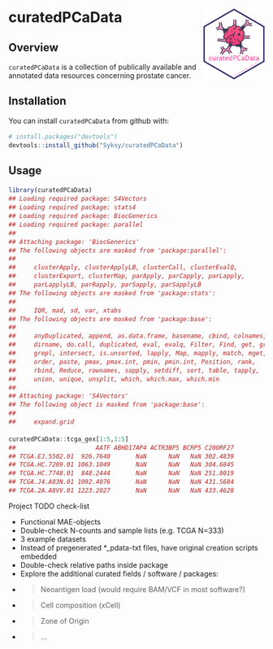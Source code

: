 
# curatedPCaData <img src="man/figures/hex.png" align="right" height="139" />

<!-- badges: start -->

<!-- badges: end -->

## Overview

`curatedPCaData` is a collection of publically available and annotated
data resources concerning prostate cancer.

## Installation

You can install `curatedPCaData` from github with:

``` r
# install.packages("devtools")
devtools::install_github("Syksy/curatedPCaData")
```

<!--- add BioConductor once up --->

## Usage

``` r
library(curatedPCaData)
## Loading required package: S4Vectors
## Loading required package: stats4
## Loading required package: BiocGenerics
## Loading required package: parallel
## 
## Attaching package: 'BiocGenerics'
## The following objects are masked from 'package:parallel':
## 
##     clusterApply, clusterApplyLB, clusterCall, clusterEvalQ,
##     clusterExport, clusterMap, parApply, parCapply, parLapply,
##     parLapplyLB, parRapply, parSapply, parSapplyLB
## The following objects are masked from 'package:stats':
## 
##     IQR, mad, sd, var, xtabs
## The following objects are masked from 'package:base':
## 
##     anyDuplicated, append, as.data.frame, basename, cbind, colnames,
##     dirname, do.call, duplicated, eval, evalq, Filter, Find, get, grep,
##     grepl, intersect, is.unsorted, lapply, Map, mapply, match, mget,
##     order, paste, pmax, pmax.int, pmin, pmin.int, Position, rank,
##     rbind, Reduce, rownames, sapply, setdiff, sort, table, tapply,
##     union, unique, unsplit, which, which.max, which.min
## 
## Attaching package: 'S4Vectors'
## The following object is masked from 'package:base':
## 
##     expand.grid

curatedPCaData::tcga_gex[1:5,1:5]
##                      AATF ABHD17AP4 ACTR3BP5 BCRP5 C20ORF27
## TCGA.EJ.5502.01  926.7640       NaN      NaN   NaN 302.4839
## TCGA.HC.7209.01 1063.1049       NaN      NaN   NaN 304.6845
## TCGA.HC.7748.01  848.2444       NaN      NaN   NaN 251.8019
## TCGA.J4.A83N.01 1092.4076       NaN      NaN   NaN 431.5684
## TCGA.2A.A8VV.01 1223.2027       NaN      NaN   NaN 433.4628
```

Project TODO check-list
* Functional MAE-objects
* Double-check N-counts and sample lists (e.g. TCGA N=333)
* 3 example datasets
* Instead of pregenerated *_pdata-txt files, have original creation scripts embedded
* Double-check relative paths inside package
* Explore the additional curated fields / software / packages:
* > Neoantigen load (would require BAM/VCF in most software?)
* > Cell composition (xCell)
* > Zone of Origin
* > ...